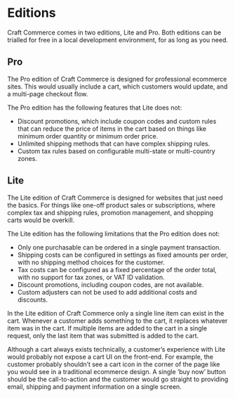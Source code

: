# Editions

Craft Commerce comes in two editions, Lite and Pro. Both editions can be trialled for free in a local development environment, for as long as you need.

## Pro

The Pro edition of Craft Commerce is designed for professional ecommerce sites. This would usually include a cart, which customers would update, and a multi-page checkout flow.

The Pro edition has the following features that Lite does not:

- Discount promotions, which include coupon codes and custom rules that can reduce the price of items in the cart based on things like minimum order quantity or minimum order price.
- Unlimited shipping methods that can have complex shipping rules.
- Custom tax rules based on configurable multi-state or multi-country zones.

## Lite

The Lite edition of Craft Commerce is designed for websites that just need the basics. For things like one-off product sales or subscriptions, where complex tax and shipping rules, promotion management, and shopping carts would be overkill.

The Lite edition has the following limitations that the Pro edition does not:

- Only one purchasable can be ordered in a single payment transaction.
- Shipping costs can be configured in settings as fixed amounts per order, with no shipping method choices for the customer.
- Tax costs can be configured as a fixed percentage of the order total, with no support for tax zones, or VAT ID validation.
- Discount promotions, including coupon codes, are not available.
- Custom adjusters can not be used to add additional costs and discounts.

In the Lite edition of Craft Commerce only a single line item can exist in the cart. Whenever a customer adds something to the cart, it replaces whatever item was in the cart. If multiple items are added to the cart
in a single request, only the last item that was submitted is added to the cart.

Although a cart always exists technically, a customer’s experience with Lite would probably not expose a cart UI on the front-end. For example, the customer probably shouldn’t see a cart icon in the corner
of the page like you would see in a traditional ecommerce design. A single ‘buy now’ button should be the call-to-action and the customer would go straight to providing email, shipping and payment information on a single screen.
